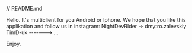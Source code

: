 // README.md

 Hello.
 It's multiclient for you Android or Iphone.
 We hope that you like this applikation and follow us in instagram: NightDevRIder -> dmytro.zalevskiy
                                                                    TimD-uk -------> ...

 Enjoy.
